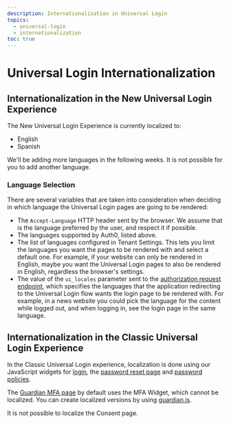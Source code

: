 ```yaml
---
description: Internationalization in Universal Login
topics:
  - universal-login
  - internationalization
toc: true
---
```

# Universal Login Internationalization

## Internationalization in the New Universal Login Experience

The New Universal Login Experience is currently localized to:

- English 
- Spanish

We'll be adding more languages in the following weeks. It is not possible for you to add another language.

### Language Selection

There are several variables that are taken into consideration when deciding in which language the Universal Login pages are going to be rendered:

- The `Accept-Language` HTTP header sent by the browser. We assume that is the language preferred by the user, and respect it if possible.
- The languages supported by Auth0, listed above.
- The list of languages configured in Tenant Settings. This lets you limit the languages you want the pages to be rendered with and select a default one. For example, if your website can only be rendered in English, maybe you want the Universal Login pages to also be rendered in English, regardless the browser's settings.
- The value of the `ui_locales` parameter sent to the [authorization request endpoint](https://openid.net/specs/openid-connect-core-1_0.html#AuthRequest), which specifies the languages that the application redirecting to the Universal Login flow wants the login page to be rendered with. For example, in a news website you could pick the language for the content while logged out, and when logging in, see the login page in the same language.

## Internationalization in the Classic Universal Login Experience

In the Classic Universal Login experience, localization is done using our JavaScript widgets for [login](/libraries/lock/v11/i18n), the [password reset page](/universal-login/password-reset) and [password policies](/i18n/password-options). 

The [Guardian MFA page](/universal-login/guardian) by default uses the MFA Widget, which cannot be localized. You can create localized versions by using [guardian.js](https://github.com/auth0/auth0-guardian.js).

It is not possible to localize the Consent page.

